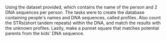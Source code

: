 Using the dataset provided, which contains the name of the person and 2 DNA sequences per person.
The tasks were to create the database containing people's names and DNA sequences, called profiles. 
Also count the STRs(short tandem repeats) within the DNA, and match the results with the unknown profiles.
Lastly, make a punnet square that matches potential parents from the kids' DNA sequence.
